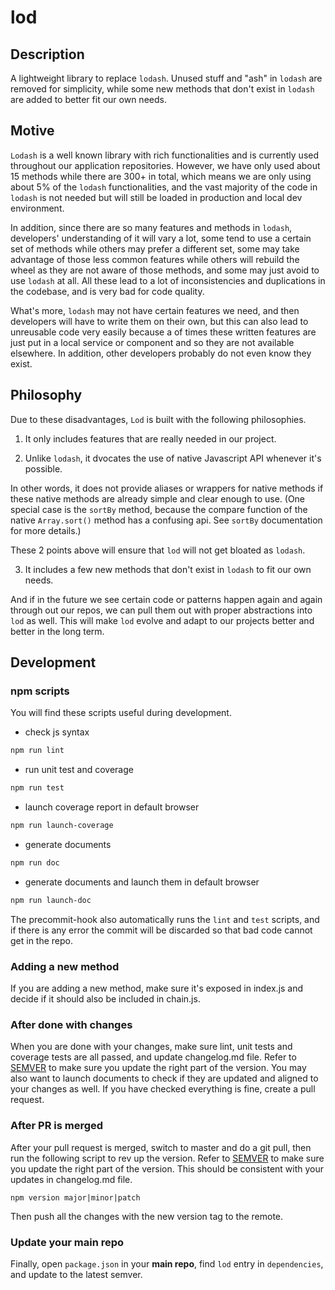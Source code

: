# lod

## Description
A lightweight library to replace `lodash`. Unused stuff and "ash" in `lodash` are removed for simplicity, while some new methods that don't exist in `lodash` are added to better fit our own needs.

## Motive
`Lodash` is a well known library with rich functionalities and is currently used throughout our application repositories. However, we have only used about 15 methods while there are 300+ in total, which means we are only using about 5% of the `lodash` functionalities, and the vast majority of the code in `lodash` is not needed but will still be loaded in production and local dev environment.

In addition, since there are so many features and methods in `lodash`, developers' understanding of it will vary a lot, some tend to use a certain set of methods while others may prefer a different set, some may take advantage of those less common features while others will rebuild the wheel as they are not aware of those methods, and some may just avoid to use `lodash` at all. All these lead to a lot of inconsistencies and duplications in the codebase, and is very bad for code quality.

What's more, `lodash` may not have certain features we need, and then developers will have to write them on their own, but this can also lead to unreusable code very easily because a of times these written features are just put in a local service or component and so they are not available elsewhere. In addition, other developers probably do not even know they exist.

## Philosophy
Due to these disadvantages, `Lod` is built with the following philosophies.

1. It only includes features that are really needed in our project.

2. Unlike `lodash`, it dvocates the use of native Javascript API whenever it's possible.

In other words, it does not provide aliases or wrappers for native methods if these native methods are already simple and clear enough to use. (One special case is the `sortBy` method, because the compare function of the native `Array.sort()` method has a confusing api. See `sortBy` documentation for more details.)

These 2 points above will ensure that `lod` will not get bloated as `lodash`.

3. It includes a few new methods that don't exist in `lodash` to fit our own needs.

And if in the future we see certain code or patterns happen again and again through out our repos, we can pull them out with proper abstractions into `lod` as well. This will make `lod` evolve and adapt to our projects better and better in the long term.

## Development

### npm scripts
You will find these scripts useful during development.

* check js syntax
```bash
npm run lint
```

* run unit test and coverage
```bash
npm run test
```

* launch coverage report in default browser
```bash
npm run launch-coverage
```

* generate documents
```bash
npm run doc
```

* generate documents and launch them in default browser
```bash
npm run launch-doc
```

The precommit-hook also automatically runs the `lint` and `test` scripts, and if there is any error the commit will be discarded so that bad code cannot get in the repo.

### Adding a new method
If you are adding a new method, make sure it's exposed in index.js and decide if it should also be included in chain.js.

### After done with changes
When you are done with your changes, make sure lint, unit tests and coverage tests are all passed, and update changelog.md file. Refer to [SEMVER](https://semver.org/) to make sure you update the right part of the version. You may also want to launch documents to check if they are updated and aligned to your changes as well. If you have checked everything is fine, create a pull request.

### After PR is merged
After your pull request is merged, switch to master and do a git pull, then run the following script to rev up the version. Refer to [SEMVER](https://semver.org/) to make sure you update the right part of the version. This should be consistent with your updates in changelog.md file.
```
npm version major|minor|patch
```

Then push all the changes with the new version tag to the remote.

### Update your main repo
Finally, open `package.json` in your **main repo**, find `lod` entry in `dependencies`, and update to the latest semver.
